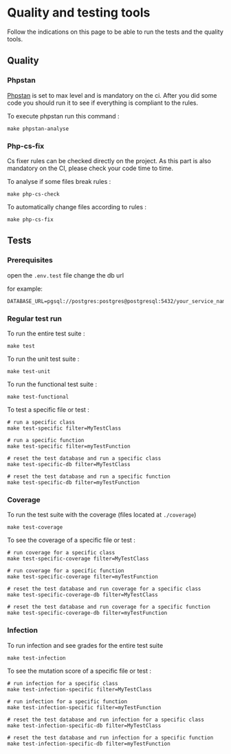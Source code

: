 # Quality and testing tools

Follow the indications on this page to be able to run the tests and the quality tools.

## Quality

### Phpstan
[Phpstan](https://phpstan.org/user-guide/getting-started) is set to max level and is mandatory on the ci. After you did some code you should run it to see if everything
is compliant to the rules.

To execute phpstan run this command :
````
make phpstan-analyse
````

### Php-cs-fix

Cs fixer rules can be checked directly on the project. As this part is also mandatory on the CI, please check your code time to time.

To analyse if some files break rules :
````
make php-cs-check
````

To automatically change files according to rules :
````
make php-cs-fix
````

## Tests

### Prerequisites

open the `.env.test` file change the db url

for example:

```
DATABASE_URL=pgsql://postgres:postgres@postgresql:5432/your_service_name_test
```

### Regular test run
To run the entire test suite :
````
make test
````

To run the unit test suite :
````
make test-unit
````

To run the functional test suite :
````
make test-functional
````

To test a specific file or test :
````
# run a specific class
make test-specific filter=MyTestClass

# run a specific function
make test-specific filter=myTestFunction

# reset the test database and run a specific class
make test-specific-db filter=MyTestClass

# reset the test database and run a specific function
make test-specific-db filter=myTestFunction
````

### Coverage

To run the test suite with the coverage (files located at `./coverage`)
````
make test-coverage
````

To see the coverage of a specific file or test :
````
# run coverage for a specific class
make test-specific-coverage filter=MyTestClass

# run coverage for a specific function
make test-specific-coverage filter=myTestFunction

# reset the test database and run coverage for a specific class
make test-specific-coverage-db filter=MyTestClass

# reset the test database and run coverage for a specific function
make test-specific-coverage-db filter=myTestFunction
````

### Infection

To run infection and see grades for the entire test suite
````
make test-infection
````

To see the mutation score of a specific file or test :
````
# run infection for a specific class
make test-infection-specific filter=MyTestClass

# run infection for a specific function
make test-infection-specific filter=myTestFunction

# reset the test database and run infection for a specific class
make test-infection-specific-db filter=MyTestClass

# reset the test database and run infection for a specific function
make test-infection-specific-db filter=myTestFunction
````
